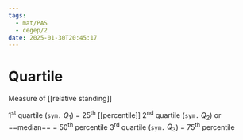 ```yaml
---
tags:
  - mat/PAS
  - cegep/2
date: 2025-01-30T20:45:17
---
```


# Quartile

Measure of [[relative standing]]

1<sup>st</sup> quartile (`sym.` $Q_1$) = 25<sup>th</sup> [[percentile]]
2<sup>nd</sup> quartile (`sym.` $Q_2$) or ==median== = 50<sup>th</sup> percentile
3<sup>rd</sup> quartile (`sym.` $Q_3$) = 75<sup>th</sup> percentile